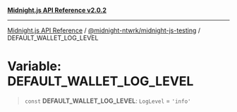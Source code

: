 [**Midnight.js API Reference v2.0.2**](../../../README.md)

***

[Midnight.js API Reference](../../../packages.md) / [@midnight-ntwrk/midnight-js-testing](../README.md) / DEFAULT\_WALLET\_LOG\_LEVEL

# Variable: DEFAULT\_WALLET\_LOG\_LEVEL

> `const` **DEFAULT\_WALLET\_LOG\_LEVEL**: `LogLevel` = `'info'`
